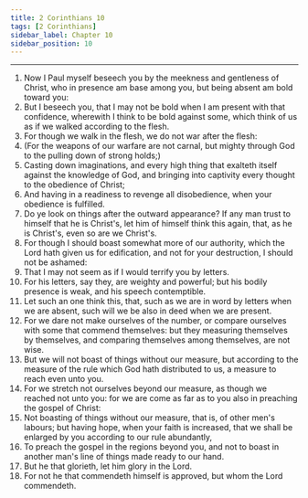 ```yaml
---
title: 2 Corinthians 10
tags: [2 Corinthians]
sidebar_label: Chapter 10
sidebar_position: 10
---
```


---
1. Now I Paul myself beseech you by the meekness and gentleness of Christ, who in presence am base among you, but being absent am bold toward you:
2. But I beseech you, that I may not be bold when I am present with that confidence, wherewith I think to be bold against some, which think of us as if we walked according to the flesh.
3. For though we walk in the flesh, we do not war after the flesh:
4. (For the weapons of our warfare are not carnal, but mighty through God to the pulling down of strong holds;)
5. Casting down imaginations, and every high thing that exalteth itself against the knowledge of God, and bringing into captivity every thought to the obedience of Christ;
6. And having in a readiness to revenge all disobedience, when your obedience is fulfilled.
7. Do ye look on things after the outward appearance? If any man trust to himself that he is Christ's, let him of himself think this again, that, as he is Christ's, even so are we Christ's.
8. For though I should boast somewhat more of our authority, which the Lord hath given us for edification, and not for your destruction, I should not be ashamed:
9. That I may not seem as if I would terrify you by letters.
10. For his letters, say they, are weighty and powerful; but his bodily presence is weak, and his speech contemptible.
11. Let such an one think this, that, such as we are in word by letters when we are absent, such will we be also in deed when we are present.
12. For we dare not make ourselves of the number, or compare ourselves with some that commend themselves: but they measuring themselves by themselves, and comparing themselves among themselves, are not wise.
13. But we will not boast of things without our measure, but according to the measure of the rule which God hath distributed to us, a measure to reach even unto you.
14. For we stretch not ourselves beyond our measure, as though we reached not unto you: for we are come as far as to you also in preaching the gospel of Christ:
15. Not boasting of things without our measure, that is, of other men's labours; but having hope, when your faith is increased, that we shall be enlarged by you according to our rule abundantly,
16. To preach the gospel in the regions beyond you, and not to boast in another man's line of things made ready to our hand.
17. But he that glorieth, let him glory in the Lord.
18. For not he that commendeth himself is approved, but whom the Lord commendeth.